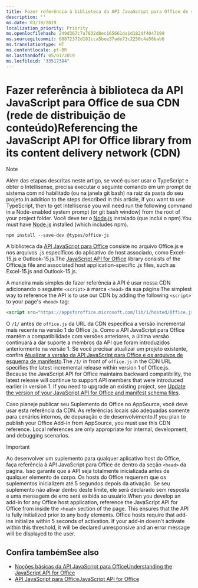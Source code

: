 ```yaml
---
title: Fazer referência à biblioteca da API JavaScript para Office de sua CDN (rede de distribuição de conteúdo)
description: ''
ms.date: 03/19/2019
localization_priority: Priority
ms.openlocfilehash: 249d367c7a7032d8ec165661da1d182df4047199
ms.sourcegitcommit: 68872372d181cca5bee37ade73c2250c4a56bab6
ms.translationtype: HT
ms.contentlocale: pt-BR
ms.lasthandoff: 05/01/2019
ms.locfileid: "33517384"
---
```

# <a name="referencing-the-javascript-api-for-office-library-from-its-content-delivery-network-cdn"></a><span data-ttu-id="30301-102">Fazer referência à biblioteca da API JavaScript para Office de sua CDN (rede de distribuição de conteúdo)</span><span class="sxs-lookup"><span data-stu-id="30301-102">Referencing the JavaScript API for Office library from its content delivery network (CDN)</span></span>

> [!NOTE]
> <span data-ttu-id="30301-103">Além das etapas descritas neste artigo, se você quiser usar o TypeScript e obter o Intellisense, precisa executar o seguinte comando em um prompt de sistema com nó habilitado (ou na janela git bash) na raiz da pasta do seu projeto.</span><span class="sxs-lookup"><span data-stu-id="30301-103">In addition to the steps described in this article, if you want to use TypeScript, then to get Intellisense you will need run the following command in a Node-enabled system prompt (or git bash window) from the root of your project folder.</span></span> <span data-ttu-id="30301-104">Você deve ter o [Node.js](https://nodejs.org) instalado (que inclui o npm).</span><span class="sxs-lookup"><span data-stu-id="30301-104">You must have [Node.js](https://nodejs.org) installed (which includes npm).</span></span>
> 
> ```command&nbsp;line
> npm install --save-dev @types/office-js
> ```

<span data-ttu-id="30301-105">A biblioteca da [API JavaScript para Office](/office/dev/add-ins/reference/javascript-api-for-office) consiste no arquivo Office.js e nos arquivos .js específicos do aplicativo de host associado, como Excel-15.js e Outlook-15.js.</span><span class="sxs-lookup"><span data-stu-id="30301-105">The [JavaScript API for Office](/office/dev/add-ins/reference/javascript-api-for-office) library consists of the Office.js file and associated host application-specific .js files, such as Excel-15.js and Outlook-15.js.</span></span> 


<span data-ttu-id="30301-106">A maneira mais simples de fazer referência à API é usar nossa CDN adicionando o seguinte `<script>` à marca `<head>` da sua página:</span><span class="sxs-lookup"><span data-stu-id="30301-106">The simplest way to reference the API is to use our CDN by adding the following `<script>` to your page's `<head>` tag:</span></span>  

```html
<script src="https://appsforoffice.microsoft.com/lib/1/hosted/Office.js" type="text/javascript"></script>
```

<span data-ttu-id="30301-p102">O `/1/` antes de `office.js` da URL da CDN especifica a versão incremental mais recente na versão 1 do Office .js. Como a API JavaScript para Office mantém a compatibilidade com versões anteriores, a última versão continuará a dar suporte a membros da API que foram introduzidos anteriormente na versão 1. Se você precisar atualizar um projeto existente, confira [Atualizar a versão da API JavaScript para Office e os arquivos de esquema de manifesto](update-your-javascript-api-for-office-and-manifest-schema-version.md).</span><span class="sxs-lookup"><span data-stu-id="30301-p102">The  `/1/` in front of `office.js` in the CDN URL specifies the latest incremental release within version 1 of Office.js. Because the JavaScript API for Office maintains backward compatibility, the latest release will continue to support API members that were introduced earlier in version 1. If you need to upgrade an existing project, see [Update the version of your JavaScript API for Office and manifest schema files](update-your-javascript-api-for-office-and-manifest-schema-version.md).</span></span> 

<span data-ttu-id="30301-p103">Caso planeje publicar seu Suplemento do Office no AppSource, você deve usar esta referência da CDN. As referências locais são adequadas somente para cenários internos, de depuração e de desenvolvimento.</span><span class="sxs-lookup"><span data-stu-id="30301-p103">If you plan to publish your Office Add-in from AppSource, you must use this CDN reference. Local references are only appropriate for internal, development, and debugging scenarios.</span></span>

> [!IMPORTANT]
> <span data-ttu-id="30301-p104">Ao desenvolver um suplemento para qualquer aplicativo host do Office, faça referência à API JavaScript para Office de dentro da seção `<head>` da página. Isso garante que a API seja totalmente inicializada antes de qualquer elemento de corpo. Os hosts do Office requerem que os suplementos inicializem até 5 segundos depois da ativação. Se seu suplemento não ativar dentro deste limite, ele será declarado sem resposta e uma mensagem de erro será exibida ao usuário.</span><span class="sxs-lookup"><span data-stu-id="30301-p104">When you develop an add-in for any Office host application, reference the JavaScript API for Office from inside the `<head>` section of the page. This ensures that the API is fully initialized prior to any body elements. Office hosts require that add-ins initialize within 5 seconds of activation. If your add-in doesn't activate within this threshold, it will be declared unresponsive and an error message will be displayed to the user.</span></span>

## <a name="see-also"></a><span data-ttu-id="30301-116">Confira também</span><span class="sxs-lookup"><span data-stu-id="30301-116">See also</span></span>

- [<span data-ttu-id="30301-117">Noções básicas da API JavaScript para Office</span><span class="sxs-lookup"><span data-stu-id="30301-117">Understanding the JavaScript API for Office</span></span>](understanding-the-javascript-api-for-office.md)
- [<span data-ttu-id="30301-118">API JavaScript para Office</span><span class="sxs-lookup"><span data-stu-id="30301-118">JavaScript API for Office</span></span>](/office/dev/add-ins/reference/javascript-api-for-office)
